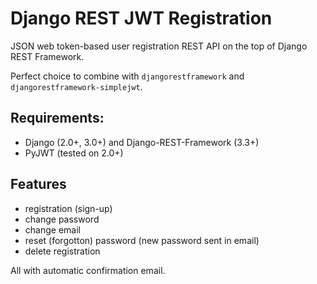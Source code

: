 # Django REST JWT Registration

JSON web token-based user registration REST API on the top of Django REST Framework.

Perfect choice to combine with `djangorestframework`
and `djangorestframework-simplejwt`.

## Requirements:
- Django (2.0+, 3.0+) and Django-REST-Framework (3.3+)
- PyJWT (tested on 2.0+)

## Features
- registration (sign-up)
- change password
- change email
- reset (forgotton) password (new password sent in email)
- delete registration

All with automatic confirmation email.

